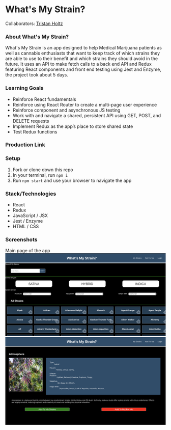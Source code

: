 # What's My Strain?

Collaborators: [Tristan Holtz](https://github.com/Tristan-Holtz/)

### About What's My Strain?

What's My Strain is an app designed to help Medical Marijuana patients as well as cannabis enthusiasts that want to keep track of which strains they are able to use to their benefit and which strains they should avoid in the future. It uses an API to make fetch calls to a back end API and Redux featuring React components and front end testing using Jest and Enzyme, the project took about 5 days.

### Learning Goals

- Reinforce React fundamentals
- Reinforce using React Router to create a multi-page user experience
- Reinforce component and asynchronous JS testing
- Work with and navigate a shared, persistent API using GET, POST, and DELETE requests
- Implement Redux as the app’s place to store shared state
- Test Redux functions

### Production Link

### Setup

1. Fork or clone down this repo
1. In your terminal, run `npm i`
1. Run `npm start` and use your browser to navigate the app

### Stack/Technologies

- React
- Redux
- JavaScript / JSX
- Jest / Enzyme
- HTML / CSS

### Screenshots

Main page of the app
<img width="1431" src="./src/images/app-screenshot.png" alt='App main page screen shot'>
<img width="1431" src="./src/images/strain-details-screenshot.png" alt='Strain details screen shot'>
